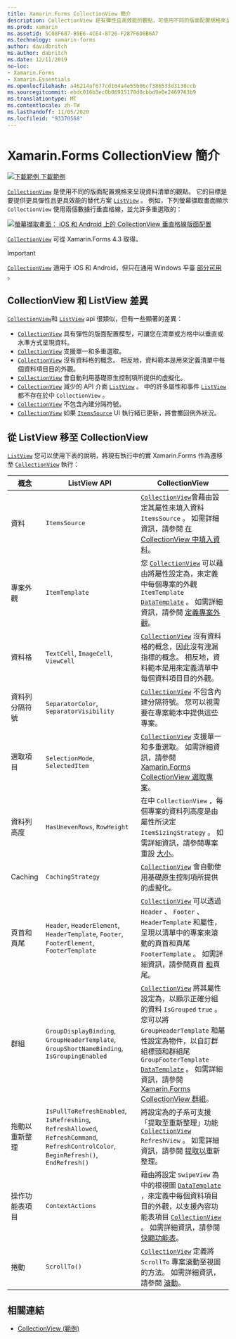 ```yaml
---
title: Xamarin.Forms CollectionView 簡介
description: CollectionView 是有彈性且高效能的觀點，可使用不同的版面配置規格來呈現資料清單。
ms.prod: xamarin
ms.assetid: 5C08F687-B9E6-4CE4-8726-F287F6D0B6A7
ms.technology: xamarin-forms
author: davidbritch
ms.author: dabritch
ms.date: 12/11/2019
no-loc:
- Xamarin.Forms
- Xamarin.Essentials
ms.openlocfilehash: a46214af677cd164a4e55b06cf386533d3130ccb
ms.sourcegitcommit: ebdc016b3ec0b06915170d0cbbd9e0e2469763b9
ms.translationtype: MT
ms.contentlocale: zh-TW
ms.lasthandoff: 11/05/2020
ms.locfileid: "93370568"
---
```

# <a name="no-locxamarinforms-collectionview-introduction"></a>Xamarin.Forms CollectionView 簡介

[![下載範例](~/media/shared/download.png) 下載範例](/samples/xamarin/xamarin-forms-samples/userinterface-collectionviewdemos/)

[`CollectionView`](xref:Xamarin.Forms.CollectionView) 是使用不同的版面配置規格來呈現資料清單的觀點。 它的目標是要提供更具彈性且更具效能的替代方案 [`ListView`](xref:Xamarin.Forms.ListView) 。 例如，下列螢幕擷取畫面顯示 `CollectionView` 使用兩個數據行垂直格線，並允許多重選取的：

[![螢幕擷取畫面： iOS 和 Android 上的 CollectionView 垂直格線版面配置](introduction-images/verticalgrid-multipleselection.png "CollectionView 具有多個選取範圍的垂直格線版面配置")](introduction-images/verticalgrid-multipleselection-large.png#lightbox "CollectionView 具有多個選取範圍的垂直格線版面配置")

[`CollectionView`](xref:Xamarin.Forms.CollectionView) 可從 Xamarin.Forms 4.3 取得。

> [!IMPORTANT]
> [`CollectionView`](xref:Xamarin.Forms.CollectionView) 適用于 iOS 和 Android，但只在通用 Windows 平臺 [部分可用](https://gist.github.com/hartez/7d0edd4182dbc7de65cebc6c67f72e14) 。

## <a name="collectionview-and-listview-differences"></a>CollectionView 和 ListView 差異

[`CollectionView`](xref:Xamarin.Forms.CollectionView)和 [`ListView`](xref:Xamarin.Forms.ListView) api 很類似，但有一些顯著的差異：

- [`CollectionView`](xref:Xamarin.Forms.CollectionView) 具有彈性的版面配置模型，可讓您在清單或方格中以垂直或水準方式呈現資料。
- [`CollectionView`](xref:Xamarin.Forms.CollectionView) 支援單一和多重選取。
- [`CollectionView`](xref:Xamarin.Forms.CollectionView) 沒有資料格的概念。 相反地，資料範本是用來定義清單中每個資料項目目的外觀。
- [`CollectionView`](xref:Xamarin.Forms.CollectionView) 會自動利用基礎原生控制項所提供的虛擬化。
- [`CollectionView`](xref:Xamarin.Forms.CollectionView) 減少的 API 介面 [`ListView`](xref:Xamarin.Forms.ListView) 。 中的許多屬性和事件 [`ListView`](xref:Xamarin.Forms.ListView) 都不存在於中 `CollectionView` 。
- [`CollectionView`](xref:Xamarin.Forms.CollectionView) 不包含內建分隔符號。
- [`CollectionView`](xref:Xamarin.Forms.CollectionView) 如果 [`ItemsSource`](xref:Xamarin.Forms.ItemsView.ItemsSource) UI 執行緒已更新，將會擲回例外狀況。

## <a name="move-from-listview-to-collectionview"></a>從 ListView 移至 CollectionView

[`ListView`](xref:Xamarin.Forms.ListView) 您可以使用下表的說明，將現有執行中的實 Xamarin.Forms 作為遷移至 [`CollectionView`](xref:Xamarin.Forms.CollectionView) 執行：

| 概念 | ListView API | CollectionView |
|---|---|---|
| 資料 | `ItemsSource` | [`CollectionView`](xref:Xamarin.Forms.CollectionView)會藉由設定其屬性來填入資料 `ItemsSource` 。 如需詳細資訊，請參閱 [在 CollectionView 中填入資料](populate-data.md#populate-a-collectionview-with-data)。 |
| 專案外觀 | `ItemTemplate` | 您 [`CollectionView`](xref:Xamarin.Forms.CollectionView) 可以藉由將屬性設定為，來定義中每個專案的外觀 `ItemTemplate` [`DataTemplate`](xref:Xamarin.Forms.DataTemplate) 。 如需詳細資訊，請參閱 [定義專案外觀](populate-data.md#define-item-appearance)。 |
| 資料格 | `TextCell`, `ImageCell`, `ViewCell` | [`CollectionView`](xref:Xamarin.Forms.CollectionView) 沒有資料格的概念，因此沒有洩漏指標的概念。 相反地，資料範本是用來定義清單中每個資料項目目的外觀。 |
| 資料列分隔符號 | `SeparatorColor`, `SeparatorVisibility` | [`CollectionView`](xref:Xamarin.Forms.CollectionView) 不包含內建分隔符號。 您可以視需要在專案範本中提供這些專案。 |
| 選取項目 | `SelectionMode`, `SelectedItem` | [`CollectionView`](xref:Xamarin.Forms.CollectionView) 支援單一和多重選取。 如需詳細資訊，請參閱[ Xamarin.Forms CollectionView 選取專案](selection.md)。 |
| 資料列高度 | `HasUnevenRows`, `RowHeight` | 在中 `CollectionView` ，每個專案的資料列高度是由屬性所決定 `ItemSizingStrategy` 。 如需詳細資訊，請參閱專案重設 [大小](layout.md#item-sizing)。|
| Caching | `CachingStrategy` | [`CollectionView`](xref:Xamarin.Forms.CollectionView) 會自動使用基礎原生控制項所提供的虛擬化。 |
| 頁首和頁尾 | `Header`, `HeaderElement`, `HeaderTemplate`, `Footer`, `FooterElement`, `FooterTemplate` | [`CollectionView`](xref:Xamarin.Forms.CollectionView) 可以透過 `Header` 、 `Footer` 、 `HeaderTemplate` 和屬性，呈現以清單中的專案來滾動的頁首和頁尾 `FooterTemplate` 。 如需詳細資訊，請參閱頁首 [和](layout.md#headers-and-footers)頁尾。 |
| 群組 | `GroupDisplayBinding`, `GroupHeaderTemplate`, `GroupShortNameBinding`, `IsGroupingEnabled` | [`CollectionView`](xref:Xamarin.Forms.CollectionView) 將其屬性設定為，以顯示正確分組的資料 `IsGrouped` `true` 。 您可以將 `GroupHeaderTemplate` 和屬性設定為物件，以自訂群組標頭和群組尾 `GroupFooterTemplate`  [`DataTemplate`](xref:Xamarin.Forms.DataTemplate) 。 如需詳細資訊，請參閱[ Xamarin.Forms CollectionView 群組](grouping.md)。 |
| 拖動以重新整理 | `IsPullToRefreshEnabled`, `IsRefreshing`, `RefreshAllowed`, `RefreshCommand`, `RefreshControlColor`, `BeginRefresh()`, `EndRefresh()` | 將設定為的子系可支援「提取至重新整理」功能 [`CollectionView`](xref:Xamarin.Forms.CollectionView) `RefreshView` 。 如需詳細資訊，請參閱 [提取以](populate-data.md#pull-to-refresh)重新整理。 |
| 操作功能表項目 | `ContextActions` | 藉由將設定 `SwipeView` 為中的根視圖 [`DataTemplate`](xref:Xamarin.Forms.DataTemplate) ，來定義中每個資料項目目的外觀，以支援內容功能表項目 [`CollectionView`](xref:Xamarin.Forms.CollectionView) 。 如需詳細資訊，請參閱 [快顯功能表](populate-data.md#context-menus)。 |
| 捲動 | `ScrollTo()` | [`CollectionView`](xref:Xamarin.Forms.CollectionView) 定義將 `ScrollTo` 專案滾動至視圖的方法。 如需詳細資訊，請參閱 [滾動](scrolling.md)。 |

## <a name="related-links"></a>相關連結

- [CollectionView (範例) ](/samples/xamarin/xamarin-forms-samples/userinterface-collectionviewdemos/)
